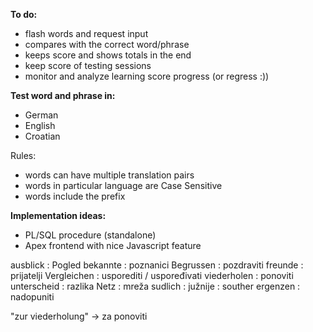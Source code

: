
**To do:**

- flash words and request input 
- compares with the correct word/phrase 
- keeps score and shows totals in the end
- keep score of testing sessions 
- monitor and analyze learning score progress (or regress :)) 

**Test word and phrase in:**
- German
- English
- Croatian

Rules:
- words can have multiple translation pairs 
- words in particular language are Case Sensitive 
- words include the prefix

**Implementation ideas:**
- PL/SQL procedure (standalone)
- Apex frontend with nice Javascript feature

ausblick : Pogled
bekannte : poznanici 
Begrussen : pozdraviti
freunde : prijatelji
Vergleichen : usporediti / uspoređivati 
viederholen : ponoviti
unterscheid : razlika 
Netz : mreža
sudlich : južnije : souther 
ergenzen : nadopuniti 
 
"zur viederholung" -> za ponoviti 
